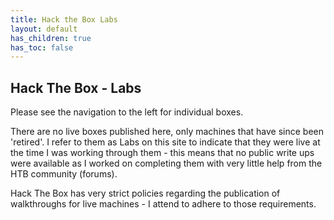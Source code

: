 ```yaml
---
title: Hack the Box Labs
layout: default
has_children: true
has_toc: false
---
```


## Hack The Box - Labs

Please see the navigation to the left for individual boxes.  

There are no live boxes published here, only machines that have since been 'retired'. I refer to them as Labs on this site to indicate that they were live at the time I was working through them - this means that no public write ups were available as I worked on completing them with very little help from the HTB community (forums).

Hack The Box has very strict policies regarding the publication of walkthroughs for live machines - I attend to adhere to those requirements.
